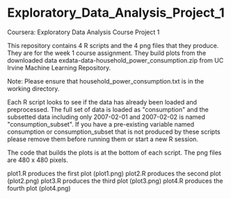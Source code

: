 # Exploratory_Data_Analysis_Project_1
Coursera: Exploratory Data Analysis Course Project 1

This repository contains 4 R scripts and the 4 png files that they produce. They are for the week 1 course assignment. They build plots from the downloaded data exdata-data-household_power_consumption.zip from UC Irvine Machine Learning Repository.

Note: Please ensure that household_power_consumption.txt is in the working directory.

Each R script looks to see if the data has already been loaded and preprocessed. The full set of data is loaded as "consumption" and the subsetted data including only 2007-02-01 and 2007-02-02 is named "consumption_subset". If you have a pre-existing variable named consumption or consumption_subset that is not produced by these scripts please remove them before running them or start a new R session.

The code that builds the plots is at the bottom of each script. The png files are 480 x 480 pixels.

plot1.R produces the first plot (plot1.png)
plot2.R produces the second plot (plot2.png)
plot3.R produces the third plot (plot3.png)
plot4.R produces the fourth plot (plot4.png)
